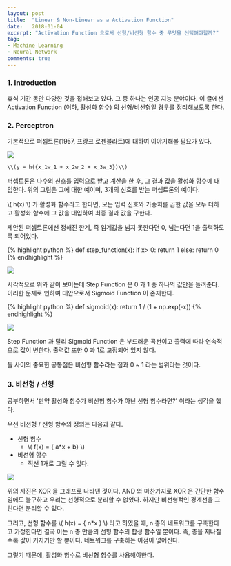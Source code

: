 ```yaml
---
layout: post
title:  "Linear & Non-Linear as a Activation Function"
date:   2018-01-04
excerpt: "Activation Function 으로서 선형/비선형 함수 중 무엇을 선택해야할까?"
tag:
- Machine Learning
- Neural Network
comments: true
---
```


### 1. Introduction

휴식 기간 동안 다양한 것을 접해보고 있다. 그 중 하나는 인공 지능 분야이다. 이 글에선 Activation Function (이하, 활성화 함수) 의 선형/비선형일 경우를 정리해보도록 한다.

### 2. Perceptron

기본적으로 퍼셉트론(1957, 프랑크 로젠블라트)에 대하여 이야기해볼 필요가 있다. 

![](https://cdn-images-1.medium.com/max/1600/0*No3vRruq7Dd4sxdn.png)

~~~
\\(y = h({x_1w_1 + x_2w_2 + x_3w_3})\\)
~~~

퍼셉트론은 다수의 신호를 입력으로 받고 계산을 한 후, 그 결과 값을 활성화 함수에 대입한다. 위의 그림은 그에 대한 예이며, 3개의 신호를 받는 퍼셉트론의 예이다.

\\( h(x) \\) 가 활성화 함수라고 한다면, 모든 입력 신호와 가중치를 곱한 값을 모두 더하고 활성화 함수에 그 값을 대입하여 최종 결과 값을 구한다.

제안된 퍼셉트론에선 정해진 한계, 즉 임계값을 넘지 못한다면 0, 넘는다면 1을 출력하도록 되어있다.

{% highlight python %}
def step_function(x):
  if x> 0:
    return 1
  else:
    return 0
{% endhighlight %}

![](https://upload.wikimedia.org/wikipedia/commons/thumb/d/d9/Dirac_distribution_CDF.svg/600px-Dirac_distribution_CDF.svg.png)

시각적으로 위와 같이 보이는데 Step Function 은 0 과 1 중 하나의 값만을 돌려준다. 이러한 문제로 인하여 대안으로서 Sigmoid Function 이 존재한다.

{% highlight python %}
def sigmoid(x):
  return 1 / (1 + np.exp(-x))
{% endhighlight %}

![](https://upload.wikimedia.org/wikipedia/commons/thumb/8/88/Logistic-curve.svg/600px-Logistic-curve.svg.png)

Step Function 과 달리 Sigmoid Function 은 부드러운 곡선이고 출력에 따라 연속적으로 값이 변한다. 출력값 또한 0 과 1로 고정되어 있지 않다.

둘 사이의 중요한 공통점은 비선형 함수라는 점과 0 ~ 1 라는 범위라는 것이다.

### 3. 비선형 / 선형

공부하면서 '만약 활성화 함수가 비선형 함수가 아닌 선형 함수라면?' 이라는 생각을 했다. 

우선 비선형 / 선형 함수의 정의는 다음과 같다.

- 선형 함수 
	-  \\( f(x) = { a*x + b} \\)
- 비선형 함수
	- 직선 1개로 그릴 수 없다.

![](https://www.learnopencv.com/wp-content/uploads/2017/10/xor.png)

위의 사진은 XOR 을 그래프로 나타낸 것이다. AND 와 마찬가지로 XOR 은 간단한 함수임에도 불구하고 우리는 선형적으로 분리할 수 없었다. 하지만 비선형적인 경계선을 그린다면 분리할 수 있다.

그리고, 선형 함수를 \\( h(x) = { n*x } \\) 라고 하였을 때, n 층의 네트워크를 구축한다고 가정한다면 결국 이는 n 층 만큼의 선형 함수의 합성 함수일 뿐이다. 즉, 층을 지나칠 수록 값이 커지기만 할 뿐이다. 네트워크를 구축하는 이점이 없어진다. 

그렇기 때문에, 활성화 함수로 비선형 함수를 사용해야한다.


